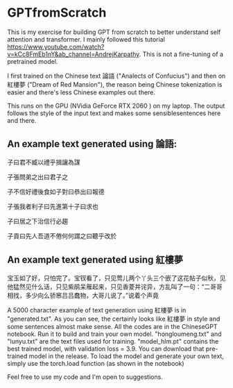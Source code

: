# GPTfromScratch
This is my exercise for building GPT from scratch to better understand self attention and transformer.
I mainly followed this tutorial https://www.youtube.com/watch?v=kCc8FmEb1nY&ab_channel=AndrejKarpathy.
This is not a fine-tuning of a pretrained model. 

I first trained on the Chinese text 論語 ("Analects of Confucius") and then on 紅樓夢 ("Dream of Red Mansion"), 
the reason being Chinese tokenization is easier and there's less Chinese examples out there. 

This runs on the GPU (NVidia GeForce RTX 2060 ) on my laptop. 
The output follows the style of the input text and makes some sensiblesentences here and there. 

An example text generated using 論語:
---------------------------------------------------
子曰君不臧以禮乎揖讓為謀

子張問弟之出曰君子之


子不信好禮後食如子對曰恭出曰報德

子張我者利子曰先進第十子曰求也



子曰居之下治信行必趨

子貢曰先人吾道不倦何何謂之曰聽乎改於


An example text generated using 紅樓夢
---------------------------------------------------
宝玉如了好，只怕完了。宝钗看了，只见莺儿两个丫头三个嵌了这花帖子似秋，见他猛然见什么话，只见紫鹃呆雁起来，只见香菱并诧异，方乱叫了一句：“二哥哥相找，多少向么骄窸吕吕蠢物，大哥儿说了。”说着个声竟

A 5000 character example of text generation using 紅樓夢 is in "generated.txt". 
As you can see, the certainly looks like 紅樓夢 in style and some sentences almost make sense. 
All the codes are in the ChineseGPT notebook. Run it to build and train your own model.
"hongloumeng.txt" and "lunyu.txt" are the text files used for training.
"model_hlm.pt" contains the best trained model, with validation loss = 3.9. 
You can download that pre-trained model in the release.
To load the model and generate your own text, simply use the torch.load function (as shown in the notebook)

Feel free to use my code and I'm open to suggestions. 


